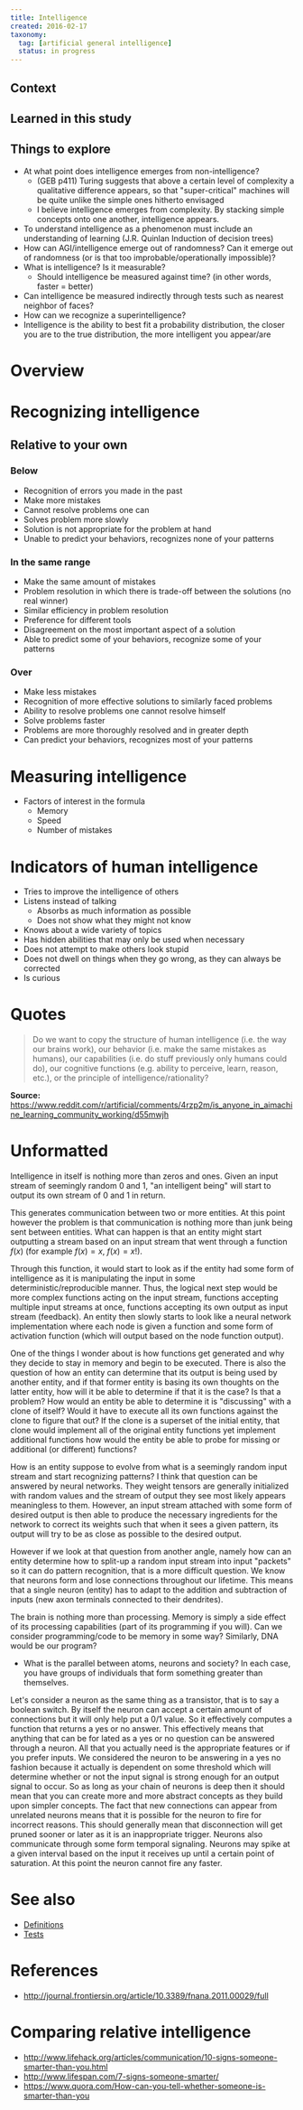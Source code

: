 ```yaml
---
title: Intelligence
created: 2016-02-17
taxonomy:
  tag: [artificial general intelligence]
  status: in progress
---
```


## Context

## Learned in this study

## Things to explore
* At what point does intelligence emerges from non-intelligence?
	* (GEB p411) Turing suggests that above a certain level of complexity a qualitative difference appears, so that "super-critical" machines will be quite unlike the simple ones hitherto envisaged
	* I believe intelligence emerges from complexity. By stacking simple concepts onto one another, intelligence appears.
* To understand intelligence as a phenomenon must include an understanding of learning (J.R. Quinlan Induction of decision trees)
* How can AGI/intelligence emerge out of randomness? Can it emerge out of randomness (or is that too improbable/operationally impossible)?
* What is intelligence? Is it measurable?
	* Should intelligence be measured against time? (in other words, faster = better)
* Can intelligence be measured indirectly through tests such as nearest neighbor of faces?
* How can we recognize a superintelligence?
* Intelligence is the ability to best fit a probability distribution, the closer you are to the true distribution, the more intelligent you appear/are

# Overview

# Recognizing intelligence
## Relative to your own
### Below
* Recognition of errors you made in the past
* Make more mistakes
* Cannot resolve problems one can
* Solves problem more slowly
* Solution is not appropriate for the problem at hand
* Unable to predict your behaviors, recognizes none of your patterns

### In the same range
* Make the same amount of mistakes
* Problem resolution in which there is trade-off between the solutions (no real winner)
* Similar efficiency in problem resolution
* Preference for different tools
* Disagreement on the most important aspect of a solution
* Able to predict some of your behaviors, recognize some of your patterns

### Over
* Make less mistakes
* Recognition of more effective solutions to similarly faced problems
* Ability to resolve problems one cannot resolve himself
* Solve problems faster
* Problems are more thoroughly resolved and in greater depth
* Can predict your behaviors, recognizes most of your patterns

# Measuring intelligence
* Factors of interest in the formula
	* Memory
	* Speed
	* Number of mistakes

# Indicators of human intelligence
* Tries to improve the intelligence of others
* Listens instead of talking
	* Absorbs as much information as possible
	* Does not show what they might not know
* Knows about a wide variety of topics
* Has hidden abilities that may only be used when necessary
* Does not attempt to make others look stupid
* Does not dwell on things when they go wrong, as they can always be corrected
* Is curious

# Quotes
> Do we want to copy the structure of human intelligence (i.e. the way our brains work), our behavior (i.e. make the same mistakes as humans), our capabilities (i.e. do stuff previously only humans could do), our cognitive functions (e.g. ability to perceive, learn, reason, etc.), or the principle of intelligence/rationality?

**Source:** https://www.reddit.com/r/artificial/comments/4rzp2m/is_anyone_in_aimachine_learning_community_working/d55mwjh

# Unformatted
Intelligence in itself is nothing more than zeros and ones. Given an input stream of seemingly random 0 and 1, "an intelligent being" will start to output its own stream of 0 and 1 in return.
<!-- Why would it start outputting and not stay silent? What if it has no ability to actually output? -->
This generates communication between two or more entities.
At this point however the problem is that communication is nothing more than junk being sent between entities. What can happen is that an entity might start outputting a stream based on an input stream that went through a function $f(x)$ (for example $f(x) = x$, $f(x) = x!$).

Through this function, it would start to look as if the entity had some form of intelligence as it is manipulating the input in some deterministic/reproducible manner. Thus, the logical next step would be more complex functions acting on the input stream, functions accepting multiple input streams at once, functions accepting its own output as input stream (feedback). An entity then slowly starts to look like a neural network implementation where each node is given a function and some form of activation function (which will output based on the node function output).

One of the things I wonder about is how functions get generated and why they decide to stay in memory and begin to be executed.
There is also the question of how an entity can determine that its output is being used by another entity, and if that former entity is basing its own thoughts on the latter entity, how will it be able to determine if that it is the case? Is that a problem? How would an entity be able to determine it is "discussing" with a clone of itself? Would it have to execute all its own functions against the clone to figure that out? If the clone is a superset of the initial entity, that clone would implement all of the original entity functions yet implement additional functions
how would the entity be able to probe for missing or additional (or different) functions?
<!-- The goal here I think is to determine when one is influenced by others, which themselves are influenced by us. -->

How is an entity suppose to evolve from what is a seemingly random input stream and start recognizing patterns? I think that question can be answered by neural networks. They weight tensors are generally initialized with random values and the stream of output they see most likely appears meaningless to them. However, an input stream attached with some form of desired output is then able to produce the necessary ingredients for the network to correct its weights such that when it sees a given pattern, its output will try to be as close as possible to the desired output.

However if we look at that question from another angle, namely how can an entity determine how to split-up a random input stream into input "packets" so it can do pattern recognition, that is a more difficult question. We know that neurons form and lose connections throughout our lifetime. This means that a single neuron (entity) has to adapt to the addition and subtraction of inputs (new axon terminals connected to their dendrites).

The brain is nothing more than processing. Memory is simply a side effect of its processing capabilities (part of its programming if you will). Can we consider programming/code to be memory in some way? Similarly, DNA would be our program?

* What is the parallel between atoms, neurons and society? In each case, you have groups of individuals that form something greater than themselves.

Let's consider a neuron as the same thing as a transistor, that is to say a boolean switch.
By itself the neuron can accept a certain amount of connections but it will only help put a 0/1 value. So it effectively computes a function that returns a yes or no answer.
This effectively means that anything that can be for lated as a yes or no question can be answered through a neuron.
All that you actually need is the appropriate features or if you prefer inputs.
We considered the neuron to be answering in a yes no fashion because it actually is dependent on some threshold which will determine whether or not the input signal is strong enough for an output signal to occur.
So as long as your chain of neurons is deep then it should mean that you can create more and more abstract concepts as they build upon simpler concepts.
The fact that new connections can appear from unrelated neurons means that it is possible for the neuron to fire for incorrect reasons. This should generally mean that disconnection will get pruned sooner or later as it is an inappropriate trigger.
Neurons also communicate through some form temporal signaling. Neurons may spike at a given interval based on the input it receives up until a certain point of saturation. At this point the neuron cannot fire any faster.

# See also
* [Definitions](definitions/article.md)
* [Tests](tests/article.md)

# References
* http://journal.frontiersin.org/article/10.3389/fnana.2011.00029/full

# Comparing relative intelligence
* http://www.lifehack.org/articles/communication/10-signs-someone-smarter-than-you.html
* http://www.lifespan.com/7-signs-someone-smarter/
* https://www.quora.com/How-can-you-tell-whether-someone-is-smarter-than-you
